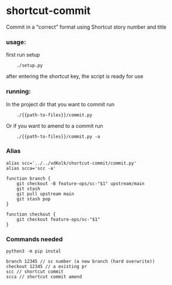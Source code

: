 # shortcut-commit
Commit in a "correct" format using Shortcut story number and title

### usage:
first run setup
```shell
    ./setup.py
```
after entering the shortcut key, the script is ready for use

### running:
In the project dir that you want to commit run
```shell
    ./{{path-to-files}}/commit.py
```

Or if you want to amend to a commit run
```shell
    ./{{path-to-files}}/commit.py -a
```

### Alias
```
alias scc='../../vdKolk/shortcut-commit/commit.py'
alias scca='scc -a'

function branch {
    git checkout -B feature-ops/sc-"$1" upstream/main
    git stash
    git pull upstream main
    git stash pop
}

function checkout {
    git checkout feature-ops/sc-"$1"
}
```

### Commands needed
```
python3 -m pip instal

branch 12345 // sc number (a new branch (hard overwrite))
checkout 12345 // a existing pr
scc // shortcut commit
scca // shortcut commit amend
```

